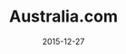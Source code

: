 ---
layout: site
title: "Australia.com"
date: 2015-12-27
categories: [travel]
version: 1.2.26
major: 1
minor: 2
patch: 26
slug: australia-com
link: http://www.australia.com/
submitter: lpolepeddi
permalink: /sites/:slug
---